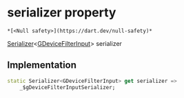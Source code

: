 


# serializer property




    *[<Null safety>](https://dart.dev/null-safety)*




[Serializer](https://pub.dev/documentation/built_value/8.1.3/serializer/Serializer-class.html)&lt;[GDeviceFilterInput](../../third_party_yonomi_graphql_schema_schema.docs.schema.gql/GDeviceFilterInput-class.md)> serializer
  







## Implementation

```dart
static Serializer<GDeviceFilterInput> get serializer =>
    _$gDeviceFilterInputSerializer;
```








